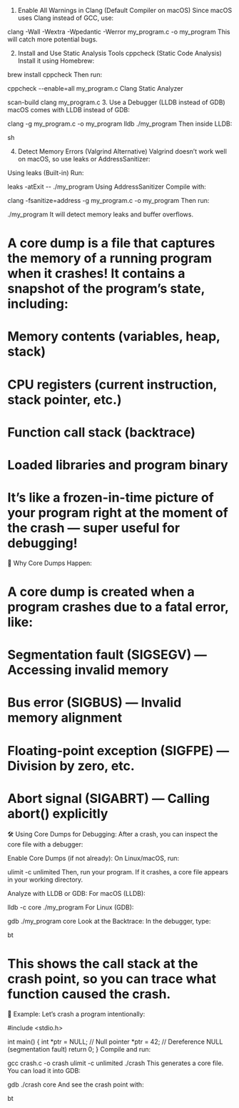 1. Enable All Warnings in Clang (Default Compiler on macOS)
Since macOS uses Clang instead of GCC, use:


clang -Wall -Wextra -Wpedantic -Werror my_program.c -o my_program
This will catch more potential bugs.

2. Install and Use Static Analysis Tools
cppcheck (Static Code Analysis)
Install it using Homebrew:


brew install cppcheck
Then run:

cppcheck --enable=all my_program.c
Clang Static Analyzer

scan-build clang my_program.c
3. Use a Debugger (LLDB instead of GDB)
macOS comes with LLDB instead of GDB:


clang -g my_program.c -o my_program
lldb ./my_program
Then inside LLDB:

sh

4. Detect Memory Errors (Valgrind Alternative)
Valgrind doesn’t work well on macOS, so use leaks or AddressSanitizer:

Using leaks (Built-in)
Run:


leaks -atExit -- ./my_program
Using AddressSanitizer
Compile with:

clang -fsanitize=address -g my_program.c -o my_program
Then run:


./my_program
It will detect memory leaks and buffer overflows.


# A core dump is a file that captures the memory of a running program when it crashes! It contains a snapshot of the program’s state, including:

# Memory contents (variables, heap, stack)
# CPU registers (current instruction, stack pointer, etc.)
# Function call stack (backtrace)
# Loaded libraries and program binary
# It’s like a frozen-in-time picture of your program right at the moment of the crash — super useful for debugging!

🧠 Why Core Dumps Happen:

# A core dump is created when a program crashes due to a fatal error, like:

# Segmentation fault (SIGSEGV) — Accessing invalid memory
# Bus error (SIGBUS) — Invalid memory alignment
# Floating-point exception (SIGFPE) — Division by zero, etc.
# Abort signal (SIGABRT) — Calling abort() explicitly
🛠 Using Core Dumps for Debugging:
After a crash, you can inspect the core file with a debugger:

Enable Core Dumps (if not already):
On Linux/macOS, run:

ulimit -c unlimited
Then, run your program. If it crashes, a core file appears in your working directory.

Analyze with LLDB or GDB:
For macOS (LLDB):

lldb -c core ./my_program
For Linux (GDB):

gdb ./my_program core
Look at the Backtrace:
In the debugger, type:

bt
# This shows the call stack at the crash point, so you can trace what function caused the crash.

🚀 Example:
Let’s crash a program intentionally:

#include <stdio.h>

int main() {
    int *ptr = NULL;    // Null pointer
    *ptr = 42;          // Dereference NULL (segmentation fault)
    return 0;
}
Compile and run:

gcc crash.c -o crash
ulimit -c unlimited
./crash
This generates a core file. You can load it into GDB:

gdb ./crash core
And see the crash point with:

bt


